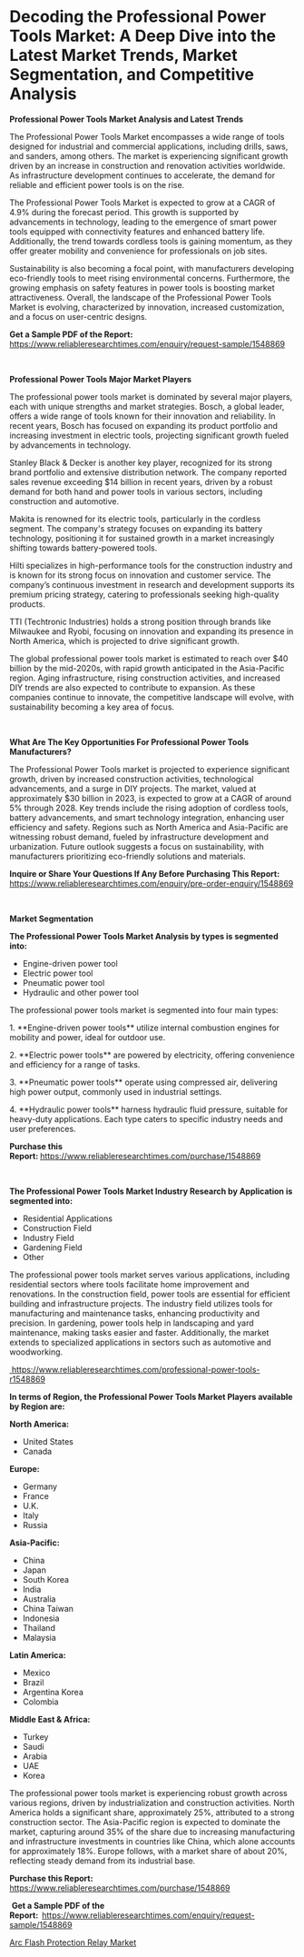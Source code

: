 <p><h1>Decoding the Professional Power Tools Market: A Deep Dive into the Latest Market Trends, Market Segmentation, and Competitive Analysis</h1></p><p><strong>Professional Power Tools Market Analysis and Latest Trends</strong></p>
<p><p>The Professional Power Tools Market encompasses a wide range of tools designed for industrial and commercial applications, including drills, saws, and sanders, among others. The market is experiencing significant growth driven by an increase in construction and renovation activities worldwide. As infrastructure development continues to accelerate, the demand for reliable and efficient power tools is on the rise. </p><p>The Professional Power Tools Market is expected to grow at a CAGR of 4.9% during the forecast period. This growth is supported by advancements in technology, leading to the emergence of smart power tools equipped with connectivity features and enhanced battery life. Additionally, the trend towards cordless tools is gaining momentum, as they offer greater mobility and convenience for professionals on job sites.</p><p>Sustainability is also becoming a focal point, with manufacturers developing eco-friendly tools to meet rising environmental concerns. Furthermore, the growing emphasis on safety features in power tools is boosting market attractiveness. Overall, the landscape of the Professional Power Tools Market is evolving, characterized by innovation, increased customization, and a focus on user-centric designs.</p></p>
<p><strong>Get a Sample PDF of the Report:&nbsp;</strong> <a href="https://www.reliableresearchtimes.com/enquiry/request-sample/1548869?utm_campaign=2007&utm_medium=2&utm_source=Github&utm_content=ia&utm_term=18022025&utm_id=professional-power-tools">https://www.reliableresearchtimes.com/enquiry/request-sample/1548869</a></p>
<p>&nbsp;</p>
<p><strong>Professional Power Tools Major Market Players</strong></p>
<p><p>The professional power tools market is dominated by several major players, each with unique strengths and market strategies. Bosch, a global leader, offers a wide range of tools known for their innovation and reliability. In recent years, Bosch has focused on expanding its product portfolio and increasing investment in electric tools, projecting significant growth fueled by advancements in technology.</p><p>Stanley Black & Decker is another key player, recognized for its strong brand portfolio and extensive distribution network. The company reported sales revenue exceeding $14 billion in recent years, driven by a robust demand for both hand and power tools in various sectors, including construction and automotive.</p><p>Makita is renowned for its electric tools, particularly in the cordless segment. The company's strategy focuses on expanding its battery technology, positioning it for sustained growth in a market increasingly shifting towards battery-powered tools.</p><p>Hilti specializes in high-performance tools for the construction industry and is known for its strong focus on innovation and customer service. The company’s continuous investment in research and development supports its premium pricing strategy, catering to professionals seeking high-quality products.</p><p>TTI (Techtronic Industries) holds a strong position through brands like Milwaukee and Ryobi, focusing on innovation and expanding its presence in North America, which is projected to drive significant growth.</p><p>The global professional power tools market is estimated to reach over $40 billion by the mid-2020s, with rapid growth anticipated in the Asia-Pacific region. Aging infrastructure, rising construction activities, and increased DIY trends are also expected to contribute to expansion. As these companies continue to innovate, the competitive landscape will evolve, with sustainability becoming a key area of focus.</p></p>
<p>&nbsp;</p>
<p><strong>What Are The Key Opportunities For Professional Power Tools Manufacturers?</strong></p>
<p><p>The Professional Power Tools market is projected to experience significant growth, driven by increased construction activities, technological advancements, and a surge in DIY projects. The market, valued at approximately $30 billion in 2023, is expected to grow at a CAGR of around 5% through 2028. Key trends include the rising adoption of cordless tools, battery advancements, and smart technology integration, enhancing user efficiency and safety. Regions such as North America and Asia-Pacific are witnessing robust demand, fueled by infrastructure development and urbanization. Future outlook suggests a focus on sustainability, with manufacturers prioritizing eco-friendly solutions and materials.</p></p>
<p><strong>Inquire or Share Your Questions If Any Before Purchasing This Report:</strong> <a href="https://www.reliableresearchtimes.com/enquiry/pre-order-enquiry/1548869?utm_campaign=2007&utm_medium=2&utm_source=Github&utm_content=ia&utm_term=18022025&utm_id=professional-power-tools">https://www.reliableresearchtimes.com/enquiry/pre-order-enquiry/1548869</a></p>
<p>&nbsp;</p>
<p><strong>Market Segmentation</strong></p>
<p><strong>The Professional Power Tools Market Analysis by types is segmented into:</strong></p>
<p><ul><li>Engine-driven power tool</li><li>Electric power tool</li><li>Pneumatic power tool</li><li>Hydraulic and other power tool</li></ul></p>
<p><p>The professional power tools market is segmented into four main types: </p><p>1. **Engine-driven power tools** utilize internal combustion engines for mobility and power, ideal for outdoor use.</p><p>2. **Electric power tools** are powered by electricity, offering convenience and efficiency for a range of tasks.</p><p>3. **Pneumatic power tools** operate using compressed air, delivering high power output, commonly used in industrial settings.</p><p>4. **Hydraulic power tools** harness hydraulic fluid pressure, suitable for heavy-duty applications. Each type caters to specific industry needs and user preferences.</p></p>
<p><strong>Purchase this Report:&nbsp;</strong><a href="https://www.reliableresearchtimes.com/purchase/1548869?utm_campaign=2007&utm_medium=2&utm_source=Github&utm_content=ia&utm_term=18022025&utm_id=professional-power-tools">https://www.reliableresearchtimes.com/purchase/1548869</a></p>
<p>&nbsp;</p>
<p><strong>The Professional Power Tools Market Industry Research by Application is segmented into:</strong></p>
<p><ul><li>Residential Applications</li><li>Construction Field</li><li>Industry Field</li><li>Gardening Field</li><li>Other</li></ul></p>
<p><p>The professional power tools market serves various applications, including residential sectors where tools facilitate home improvement and renovations. In the construction field, power tools are essential for efficient building and infrastructure projects. The industry field utilizes tools for manufacturing and maintenance tasks, enhancing productivity and precision. In gardening, power tools help in landscaping and yard maintenance, making tasks easier and faster. Additionally, the market extends to specialized applications in sectors such as automotive and woodworking.</p></p>
<p><a href="https://www.reliableresearchtimes.com/professional-power-tools-r1548869?utm_campaign=2007&utm_medium=2&utm_source=Github&utm_content=ia&utm_term=18022025&utm_id=professional-power-tools">&nbsp;https://www.reliableresearchtimes.com/professional-power-tools-r1548869</a></p>
<p><strong>In terms of Region, the Professional Power Tools Market Players available by Region are:</strong></p>
<p>
    <p> <strong> North America: </strong>
        <ul>
            <li>United States</li>
            <li>Canada</li>
        </ul>
        </p> 
    <p> <strong> Europe: </strong>
        <ul>
            <li>Germany</li>
            <li>France</li>
            <li>U.K.</li>
            <li>Italy</li>
            <li>Russia</li>
        </ul>
        </p> 
    <p> <strong> Asia-Pacific: </strong>
        <ul>
            <li>China</li>
            <li>Japan</li>
            <li>South Korea</li>
            <li>India</li>
            <li>Australia</li>
            <li>China Taiwan</li>
            <li>Indonesia</li>
            <li>Thailand</li>
            <li>Malaysia</li>
        </ul>
        </p> 
    <p> <strong> Latin America: </strong>
        <ul>
            <li>Mexico</li>
            <li>Brazil</li>
            <li>Argentina Korea</li>
            <li>Colombia</li>
        </ul>
        </p> 
    <p> <strong> Middle East & Africa: </strong>
        <ul>
            <li>Turkey</li>
            <li>Saudi</li>
            <li>Arabia</li>
            <li>UAE</li>
            <li>Korea</li>
        </ul>
    </p>
    </p>
<p><p>The professional power tools market is experiencing robust growth across various regions, driven by industrialization and construction activities. North America holds a significant share, approximately 25%, attributed to a strong construction sector. The Asia-Pacific region is expected to dominate the market, capturing around 35% of the share due to increasing manufacturing and infrastructure investments in countries like China, which alone accounts for approximately 18%. Europe follows, with a market share of about 20%, reflecting steady demand from its industrial base.</p></p>
<p><strong>Purchase this Report: </strong><a href="https://www.reliableresearchtimes.com/purchase/1548869?utm_campaign=2007&utm_medium=2&utm_source=Github&utm_content=ia&utm_term=18022025&utm_id=professional-power-tools">https://www.reliableresearchtimes.com/purchase/1548869</a></p>
<p>&nbsp;<strong>Get a Sample PDF of the Report:&nbsp;&nbsp;</strong><a href="https://www.reliableresearchtimes.com/enquiry/request-sample/1548869?utm_campaign=2007&utm_medium=2&utm_source=Github&utm_content=ia&utm_term=18022025&utm_id=professional-power-tools">https://www.reliableresearchtimes.com/enquiry/request-sample/1548869</a></p>
<p><strong></strong></p>
<p><p><a href="https://github.com/angelajermaine/Market-Research-Report-List-6/blob/main/arc-flash-protection-relay-market.md?utm_campaign=2007&utm_medium=2&utm_source=Github&utm_content=ia&utm_term=18022025&utm_id=professional-power-tools">Arc Flash Protection Relay Market</a></p></p>